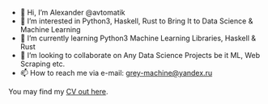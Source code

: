 - 👋 Hi, I’m Alexander @avtomatik
- 👀 I’m interested in Python3, Haskell, Rust to Bring It to Data Science & Machine Learning
- 🌱 I’m currently learning Python3 Machine Learning Libraries, Haskell & Rust
- 💞️ I’m looking to collaborate on Any Data Science Projects be it ML, Web Scraping etc.
- 📫 How to reach me via e-mail: grey-machine@yandex.ru

You may find my [CV out here](https://drive.google.com/file/d/1oqKJSwp7NmjVKpGD-r3QSdY6-Ii8JT2o/view?usp=share_link).

<!---
avtomatik/avtomatik is a ✨ special ✨ repository because its `README.md` (this file) appears on your GitHub profile.
You can click the Preview link to take a look at your changes.
--->
